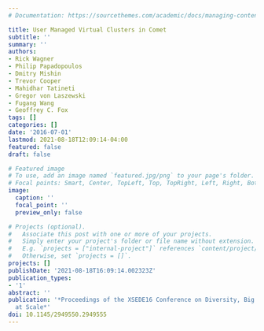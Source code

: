 ```yaml
---
# Documentation: https://sourcethemes.com/academic/docs/managing-content/

title: User Managed Virtual Clusters in Comet
subtitle: ''
summary: ''
authors:
- Rick Wagner
- Philip Papadopoulos
- Dmitry Mishin
- Trevor Cooper
- Mahidhar Tatineti
- Gregor von Laszewski
- Fugang Wang
- Geoffrey C. Fox
tags: []
categories: []
date: '2016-07-01'
lastmod: 2021-08-18T12:09:14-04:00
featured: false
draft: false

# Featured image
# To use, add an image named `featured.jpg/png` to your page's folder.
# Focal points: Smart, Center, TopLeft, Top, TopRight, Left, Right, BottomLeft, Bottom, BottomRight.
image:
  caption: ''
  focal_point: ''
  preview_only: false

# Projects (optional).
#   Associate this post with one or more of your projects.
#   Simply enter your project's folder or file name without extension.
#   E.g. `projects = ["internal-project"]` references `content/project/deep-learning/index.md`.
#   Otherwise, set `projects = []`.
projects: []
publishDate: '2021-08-18T16:09:14.002323Z'
publication_types:
- '1'
abstract: ''
publication: '*Proceedings of the XSEDE16 Conference on Diversity, Big Data, and Science
  at Scale*'
doi: 10.1145/2949550.2949555
---
```

